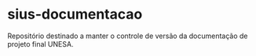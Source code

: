 # sius-documentacao
Repositório destinado a manter o controle de versão da documentação de projeto final UNESA.
